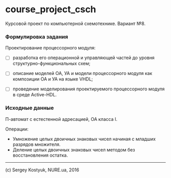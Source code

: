 # course_project_csch

Курсовой проект по компьютерной схемотехнике. Вариант №8.


### Формулировка задания

Проектирование процессорного модуля:
- [ ] разработка его операционной и управляющей частей до уровня структурно-функциональных схем; 
- [ ] описание моделей ОА, УА и модели процессорного модуля как композиции ОА и УА на языке VHDL;
- [ ] проведение моделирования проектируемого процессорного модуля в среде Active-HDL.


### Исходные данные

П-автомат с естестенной адресацией, ОА класса I. 

Операции:
- Умножение целых двоичных знаковых чисел начиная с младших разрядов множителя.
- Деление целых двоичных знаковых чисел методом без восстановления остатка. 

--------------------------------------

(c) Sergey Kostyuk, NURE.ua, 2016
